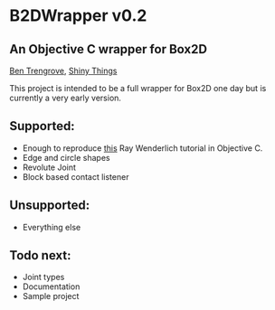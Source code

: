 B2DWrapper v0.2
===============
An Objective C wrapper for Box2D
--------------------------------
[Ben Trengrove](http://bentrengrove.com), [Shiny Things](http://getshinythings.com)

This project is intended to be a full wrapper for Box2D one day but is currently a very early version.

Supported:
----------
+ Enough to reproduce [this](http://www.raywenderlich.com/457/intro-to-box2d-with-cocos2d-tutorial-bouncing-balls) Ray Wenderlich tutorial in Objective C.
+ Edge and circle shapes
+ Revolute Joint
+ Block based contact listener

Unsupported:
------------
+ Everything else

Todo next:
----------
+ Joint types 
+ Documentation 
+ Sample project
